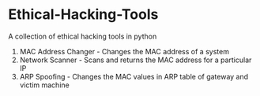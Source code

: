 # Ethical-Hacking-Tools
A collection of ethical hacking tools in python
1. MAC Address Changer - Changes the MAC address of a system
2. Network Scanner - Scans and  returns the MAC address for a particular IP 
3. ARP Spoofing - Changes the MAC values in ARP table of gateway and victim machine
